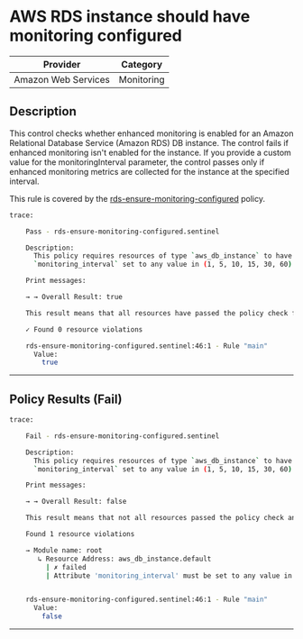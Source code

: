 # AWS RDS instance should have monitoring configured

| Provider            | Category   |
|---------------------|------------|
| Amazon Web Services | Monitoring |

## Description

This control checks whether enhanced monitoring is enabled for an Amazon Relational Database Service (Amazon RDS) DB instance. 
The control fails if enhanced monitoring isn't enabled for the instance. 
If you provide a custom value for the monitoringInterval parameter, the control passes only if enhanced monitoring metrics are collected for the instance at the specified interval.

This rule is covered by the [rds-ensure-monitoring-configured](https://github.com/hashicorp/policy-library-NIST-Policy-Set-for-AWS-Terraform/blob/main/policies/rds/rds-ensure-monitoring-configured.sentinel) policy.

```bash
trace:

    Pass - rds-ensure-monitoring-configured.sentinel

    Description:
      This policy requires resources of type `aws_db_instance` to have
      `monitoring_interval` set to any value in (1, 5, 10, 15, 30, 60)

    Print messages:

    → → Overall Result: true

    This result means that all resources have passed the policy check for the policy rds-ensure-monitoring-configured.

    ✓ Found 0 resource violations

    rds-ensure-monitoring-configured.sentinel:46:1 - Rule "main"
      Value:
        true
```

---

## Policy Results (Fail)
```bash
trace:

    Fail - rds-ensure-monitoring-configured.sentinel

    Description:
      This policy requires resources of type `aws_db_instance` to have
      `monitoring_interval` set to any value in (1, 5, 10, 15, 30, 60)

    Print messages:

    → → Overall Result: false

    This result means that not all resources passed the policy check and the protected behavior is not allowed for the policy rds-ensure-monitoring-configured.

    Found 1 resource violations

    → Module name: root
       ↳ Resource Address: aws_db_instance.default
         | ✗ failed
         | Attribute 'monitoring_interval' must be set to any value in (1, 5, 10, 15, 30, 60) for 'aws_db_instance' resources. Refer to https://docs.aws.amazon.com/securityhub/latest/userguide/rds-controls.html#rds-6 for more details.


    rds-ensure-monitoring-configured.sentinel:46:1 - Rule "main"
      Value:
        false

```

---